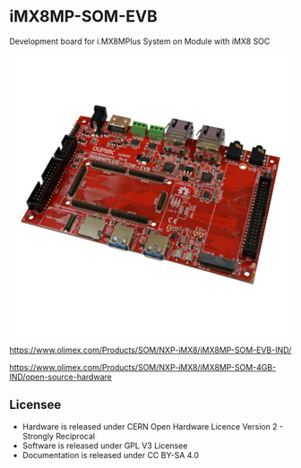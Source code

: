 # iMX8MP-SOM-EVB

Development board for i.MX8MPlus System on Module with iMX8 SOC

![imx8mp-som-evb-1](DOCUMENTS/imx8mp-som-evb-1.jpg)

https://www.olimex.com/Products/SOM/NXP-iMX8/iMX8MP-SOM-EVB-IND/

https://www.olimex.com/Products/SOM/NXP-iMX8/iMX8MP-SOM-4GB-IND/open-source-hardware

## Licensee
* Hardware is released under CERN Open Hardware Licence Version 2 - Strongly Reciprocal
* Software is released under GPL V3 Licensee
* Documentation is released under CC BY-SA 4.0
